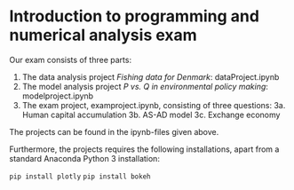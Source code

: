 # Introduction to programming and numerical analysis exam

Our exam consists of three parts:
1. The data analysis project *Fishing data for Denmark*: dataProject.ipynb
2. The model analysis project *P vs. Q in environmental policy making*: modelproject.ipynb
3. The exam project, examproject.ipynb, consisting of three questions:
    3a. Human capital accumulation
    3b. AS-AD model
    3c. Exchange economy

The projects can be found in the ipynb-files given above.

Furthermore, the projects requires the following installations, apart from a standard Anaconda Python 3 installation:

`pip install plotly`
`pip install bokeh`



